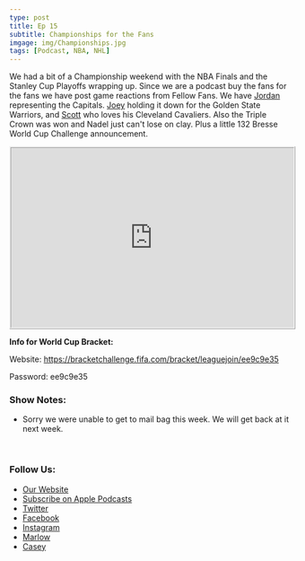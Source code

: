 ```yaml
---
type: post
title: Ep 15
subtitle: Championships for the Fans
imgage: img/Championships.jpg
tags: [Podcast, NBA, NHL]
---
```


We had a bit of a Championship weekend with the NBA Finals and the Stanley Cup Playoffs wrapping up.  Since we are a podcast buy the fans for the fans we have post game reactions from Fellow Fans.  We have [Jordan](https://twitter.com/jordanspore) representing the Capitals. [Joey](https://www.instagram.com/jgwagstaffe) holding it down for the Golden State Warriors, and [Scott](https://twitter.com/hitplay) who loves his Cleveland Cavaliers.  Also the Triple Crown was won and Nadel just can't lose on clay.   Plus a little 132 Bresse World Cup Challenge announcement.

<iframe src="https://cast.rocks/player/11602/Ep-15-Championships-for-the-Fans.mp3?episodeTitle=Ep%2015%3A%20Championships%20for%20the%20Fans&podcastTitle=132%20Breese%20Podcast&episodeDate=June%2011th%2C%202018&imageURL=https%3A%2F%2Fcast.rocks%2Fhosting%2F11602%2Ffeeds%2F6RG37.jpg&itunesLink=https%3A%2F%2Fitunes.apple.com%2Fus%2Fpodcast%2F132-breese-podcast%2Fid1353274149%3Fmt%3D2" style="border: ridge; min-height: 265px; max-height: 320px; max-width: 558px; min-width: 270px; width: 100%; height: 100%;" scrollbars="no"></iframe>



<p><strong>Info for World Cup Bracket:</strong></p>
<p>Website: <a href='https://bracketchallenge.fifa.com/bracket/leaguejoin/ee9c9e35' target='_blank' >https://bracketchallenge.fifa.com/bracket/leaguejoin/ee9c9e35</a></p>
<p>Password: ee9c9e35</p>
<h3>Show Notes:</h3>
<ul>
<li><p>Sorry we were unable to get to mail bag this week.  We will get back at it next week. </p>
<p>​</p>
</li>

</ul>
<h3>Follow Us:</h3>
<ul>
<li><a href='132breese.com'>Our Website</a></li>
<li><a href='https://itunes.apple.com/us/podcast/132-breese-podcast/id1353274149?mt=2'>Subscribe on Apple Podcasts</a></li>
<li><a href='https://twitter.com/132breese/'>Twitter</a></li>
<li><a href='https://www.facebook.com/132breese/'>Facebook</a></li>
<li><a href='https://www.instagram.com/132breese/'>Instagram</a></li>
<li><a href='https://twitter.com/marlowjr/'>Marlow</a></li>
<li><a href='https://twitter.com/profbadgerfan/'>Casey</a></li>

</ul>
